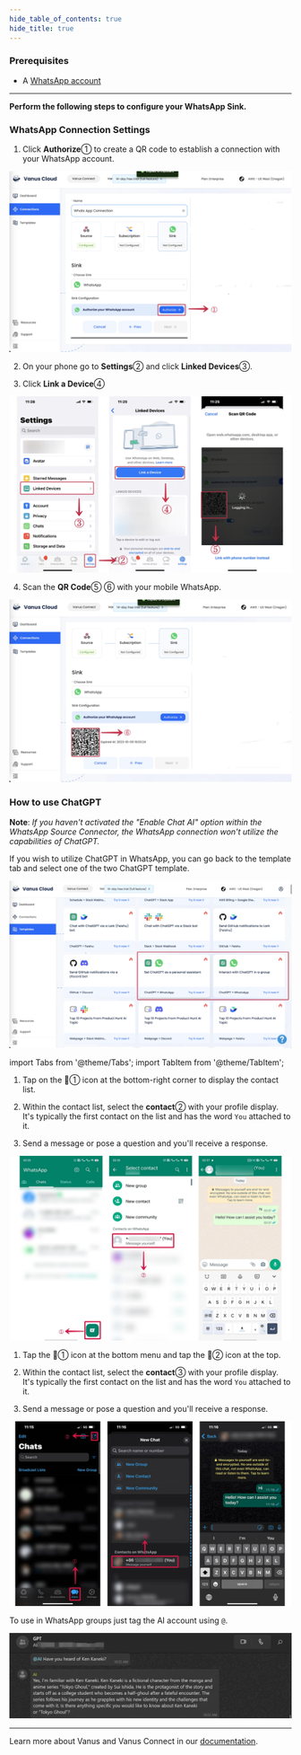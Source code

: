 ```yaml
--- 
hide_table_of_contents: true
hide_title: true
---
```


### Prerequisites

- A [WhatsApp account](https://www.whatsapp.com)

---

**Perform the following steps to configure your WhatsApp Sink.**

### WhatsApp Connection Settings

1. Click **Authorize**①  to create a QR code to establish a connection with your WhatsApp account.

![](images/cloud_whatsapp_1.webp)

2. On your phone go to **Settings**② and click **Linked Devices**③.
 
3. Click **Link a Device**④

![](images/cloud_whatsapp_3.webp)

4. Scan the **QR Code**⑤ ⑥ with your mobile WhatsApp.

![](images/cloud_whatsapp_5.webp)

### How to use ChatGPT

**Note**: *If you haven't activated the "Enable Chat AI" option within the WhatsApp Source Connector, the WhatsApp connection won't utilize the capabilities of ChatGPT.*

If you wish to utilize ChatGPT in WhatsApp, you can go back to the template tab and select one of the two ChatGPT template.

![](images/cloud_whatsapp_4.webp)


import Tabs from '@theme/Tabs';
import TabItem from '@theme/TabItem';

<Tabs>

<TabItem label="Android" value="android">

1. Tap on the 💬① icon at the bottom-right corner to display the contact list.


2. Within the contact list, select the **contact**② with your profile display. It's typically the first contact on the list and has the word `You` attached to it.


3.  Send a message or pose a question and you'll receive a response.

![](images/whatsapp_android_1.webp)


</TabItem>

<TabItem label="iOS" value="ios">

1. Tap the 💬①  icon at the bottom menu and tap the 📝② icon at the top.


2. Within the contact list, select the **contact**③ with your profile display. It's typically the first contact on the list and has the word `You` attached to it.


3. Send a message or pose a question and you'll receive a response.

![](images/whatsapp_ios_1.webp)

</TabItem>

</Tabs>

To use in WhatsApp groups just tag the AI account using `@`.

![Image13](images/whatsapp_groups_1.webp)

---

Learn more about Vanus and Vanus Connect in our [documentation](https://docs.vanus.ai).
